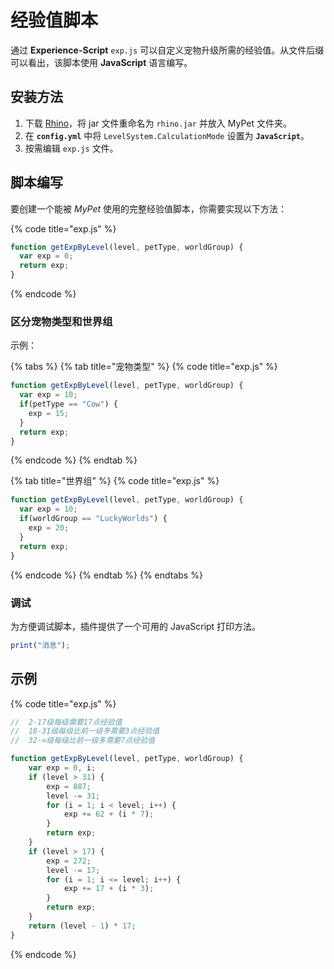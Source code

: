 # 经验值脚本

通过 **Experience-Script** `exp.js` 可以自定义宠物升级所需的经验值。从文件后缀可以看出，该脚本使用 **JavaScript** 语言编写。

## 安装方法

1. 下载 [Rhino](https://github.com/mozilla/rhino/releases)，将 jar 文件重命名为 `rhino.jar` 并放入 MyPet 文件夹。
2. 在 **`config.yml`** 中将 `LevelSystem.CalculationMode` 设置为 **`JavaScript`**。
3. 按需编辑 `exp.js` 文件。

## 脚本编写

要创建一个能被 _MyPet_ 使用的完整经验值脚本，你需要实现以下方法：

{% code title="exp.js" %}
```javascript
function getExpByLevel(level, petType, worldGroup) {
  var exp = 0;
  return exp;
}
```
{% endcode %}

### **区分宠物类型和世界组**

示例：

{% tabs %}
{% tab title="宠物类型" %}
{% code title="exp.js" %}
```javascript
function getExpByLevel(level, petType, worldGroup) {
  var exp = 10;
  if(petType == "Cow") {
    exp = 15;
  }
  return exp;
}
```
{% endcode %}
{% endtab %}

{% tab title="世界组" %}
{% code title="exp.js" %}
```javascript
function getExpByLevel(level, petType, worldGroup) {
  var exp = 10;
  if(worldGroup == "LuckyWorlds") {
    exp = 20;
  }
  return exp;
}
```
{% endcode %}
{% endtab %}
{% endtabs %}

### 调试

为方便调试脚本，插件提供了一个可用的 JavaScript 打印方法。

```javascript
print("消息");
```

## 示例

{% code title="exp.js" %}
```javascript
//  2-17级每级需要17点经验值
//  18-31级每级比前一级多需要3点经验值
//  32-∞级每级比前一级多需要7点经验值

function getExpByLevel(level, petType, worldGroup) {
    var exp = 0, i;
    if (level > 31) {
        exp = 887;
        level -= 31;
        for (i = 1; i < level; i++) {
            exp += 62 + (i * 7);
        }
        return exp;
    }
    if (level > 17) {
        exp = 272;
        level -= 17;
        for (i = 1; i <= level; i++) {
            exp += 17 + (i * 3);
        }
        return exp;
    }
    return (level - 1) * 17;
}
```
{% endcode %}